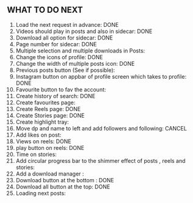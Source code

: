 WHAT TO DO NEXT
-----------------------------------
1) Load the next request in advance: DONE
2) Videos should play in posts and also in sidecar: DONE
3) Download all option for sidecar: DONE
4) Page number for sidecar: DONE
5) Multiple selection and multiple downloads in Posts:
6) Change the icons of profile: DONE
7) Change the width of multiple posts icon: DONE
8) Previous posts button (See if possible): 
9) Instagram button on appbar of profile screen which takes to profile: DONE
10) Favourite button to fav the account: 
11) Create history of search: DONE
12) Create favourites page: 
13) Create Reels page: DONE
14) Create Stories page: DONE
15) Create highlight tray: 
16) Move dp and name to left and add followers and following: CANCEL
17) Add likes on post:  
18) Views on reels: DONE
19) play button on reels: DONE
20) Time on stories: 
21) Add circular progress bar to the shimmer effect of posts , reels and stories: 
22) Add a download manager :  
23) Download button at the bottom : DONE
24) Download all button at the top: DONE
25) Loading next posts: